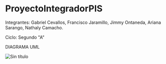 # ProyectoIntegradorPIS

Integrantes: Gabriel Cevallos, Francisco Jaramillo, Jimmy Ontaneda, Ariana Sarango, Nathaly Camacho.

Ciclo: Segundo "A"
                                                                                                                                                             
DIAGRAMA UML


![Sin título](https://github.com/FrancisJaramilloC/ProyectoIntegradorPIS/assets/166524335/44aa6623-1bb8-4805-b914-c8f8325c233c)

